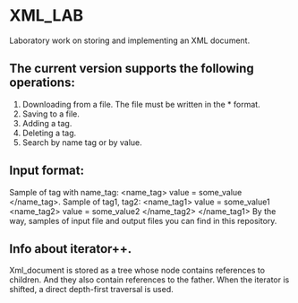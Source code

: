 # XML_LAB
Laboratory work on storing and implementing an XML document.

## The current version supports the following operations:
1) Downloading from a file. The file must be written in the * format.
2) Saving to a file.
3) Adding a tag.
4) Deleting a tag.
5) Search by name tag or by value.

## Input format:
Sample of tag with name_tag: <name_tag> value = some_value </name_tag>.
Sample of tag1, tag2: <name_tag1> value = some_value1
                      <name_tag2> value = some_value2 </name_tag2>
                      </name_tag1>
By the way, samples of input file and output files you can find in this repository.

## Info about iterator++.
Xml_document is stored as a tree whose node contains references to children.
And they also contain references to the father.
When the iterator is shifted, a direct depth-first traversal is used.

